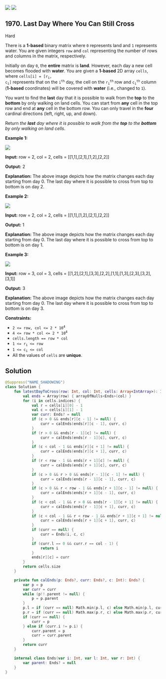 [![](https://img.shields.io/github/stars/javadev/LeetCode-in-Kotlin?label=Stars&style=flat-square)](https://github.com/javadev/LeetCode-in-Kotlin)
[![](https://img.shields.io/github/forks/javadev/LeetCode-in-Kotlin?label=Fork%20me%20on%20GitHub%20&style=flat-square)](https://github.com/javadev/LeetCode-in-Kotlin/fork)

## 1970\. Last Day Where You Can Still Cross

Hard

There is a **1-based** binary matrix where `0` represents land and `1` represents water. You are given integers `row` and `col` representing the number of rows and columns in the matrix, respectively.

Initially on day `0`, the **entire** matrix is **land**. However, each day a new cell becomes flooded with **water**. You are given a **1-based** 2D array `cells`, where <code>cells[i] = [r<sub>i</sub>, c<sub>i</sub>]</code> represents that on the <code>i<sup>th</sup></code> day, the cell on the <code>r<sub>i</sub><sup>th</sup></code> row and <code>c<sub>i</sub><sup>th</sup></code> column (**1-based** coordinates) will be covered with **water** (i.e., changed to `1`).

You want to find the **last** day that it is possible to walk from the **top** to the **bottom** by only walking on land cells. You can start from **any** cell in the top row and end at **any** cell in the bottom row. You can only travel in the **four** cardinal directions (left, right, up, and down).

Return _the **last** day where it is possible to walk from the **top** to the **bottom** by only walking on land cells_.

**Example 1:**

![](https://assets.leetcode.com/uploads/2021/07/27/1.png)

**Input:** row = 2, col = 2, cells = \[\[1,1],[2,1],[1,2],[2,2]]

**Output:** 2

**Explanation:** The above image depicts how the matrix changes each day starting from day 0. The last day where it is possible to cross from top to bottom is on day 2.

**Example 2:**

![](https://assets.leetcode.com/uploads/2021/07/27/2.png)

**Input:** row = 2, col = 2, cells = \[\[1,1],[1,2],[2,1],[2,2]]

**Output:** 1

**Explanation:** The above image depicts how the matrix changes each day starting from day 0. The last day where it is possible to cross from top to bottom is on day 1.

**Example 3:**

![](https://assets.leetcode.com/uploads/2021/07/27/3.png)

**Input:** row = 3, col = 3, cells = \[\[1,2],[2,1],[3,3],[2,2],[1,1],[1,3],[2,3],[3,2],[3,1]]

**Output:** 3

**Explanation:** The above image depicts how the matrix changes each day starting from day 0. The last day where it is possible to cross from top to bottom is on day 3.

**Constraints:**

*   <code>2 <= row, col <= 2 * 10<sup>4</sup></code>
*   <code>4 <= row * col <= 2 * 10<sup>4</sup></code>
*   `cells.length == row * col`
*   <code>1 <= r<sub>i</sub> <= row</code>
*   <code>1 <= c<sub>i</sub> <= col</code>
*   All the values of `cells` are **unique**.

## Solution

```kotlin
@Suppress("NAME_SHADOWING")
class Solution {
    fun latestDayToCross(row: Int, col: Int, cells: Array<IntArray>): Int {
        val ends = Array(row) { arrayOfNulls<Ends>(col) }
        for (i in cells.indices) {
            val r = cells[i][0] - 1
            val c = cells[i][1] - 1
            var curr: Ends? = null
            if (c > 0 && ends[r][c - 1] != null) {
                curr = calEnds(ends[r][c - 1], curr, c)
            }
            if (r > 0 && ends[r - 1][c] != null) {
                curr = calEnds(ends[r - 1][c], curr, c)
            }
            if (c < col - 1 && ends[r][c + 1] != null) {
                curr = calEnds(ends[r][c + 1], curr, c)
            }
            if (r < row - 1 && ends[r + 1][c] != null) {
                curr = calEnds(ends[r + 1][c], curr, c)
            }
            if (c > 0 && r > 0 && ends[r - 1][c - 1] != null) {
                curr = calEnds(ends[r - 1][c - 1], curr, c)
            }
            if (c > 0 && r < row - 1 && ends[r + 1][c - 1] != null) {
                curr = calEnds(ends[r + 1][c - 1], curr, c)
            }
            if (c < col - 1 && r > 0 && ends[r - 1][c + 1] != null) {
                curr = calEnds(ends[r - 1][c + 1], curr, c)
            }
            if (c < col - 1 && r < row - 1 && ends[r + 1][c + 1] != null) {
                curr = calEnds(ends[r + 1][c + 1], curr, c)
            }
            if (curr == null) {
                curr = Ends(i, c, c)
            }
            if (curr.l == 0 && curr.r == col - 1) {
                return i
            }
            ends[r][c] = curr
        }
        return cells.size
    }

    private fun calEnds(p: Ends?, curr: Ends?, c: Int): Ends? {
        var p = p
        var curr = curr
        while (p!!.parent != null) {
            p = p.parent
        }
        p.l = if (curr == null) Math.min(p.l, c) else Math.min(p.l, curr.l)
        p.r = if (curr == null) Math.max(p.r, c) else Math.max(p.r, curr.r)
        if (curr == null) {
            curr = p
        } else if (curr.i != p.i) {
            curr.parent = p
            curr = curr.parent
        }
        return curr
    }

    internal class Ends(var i: Int, var l: Int, var r: Int) {
        var parent: Ends? = null
    }
}
```